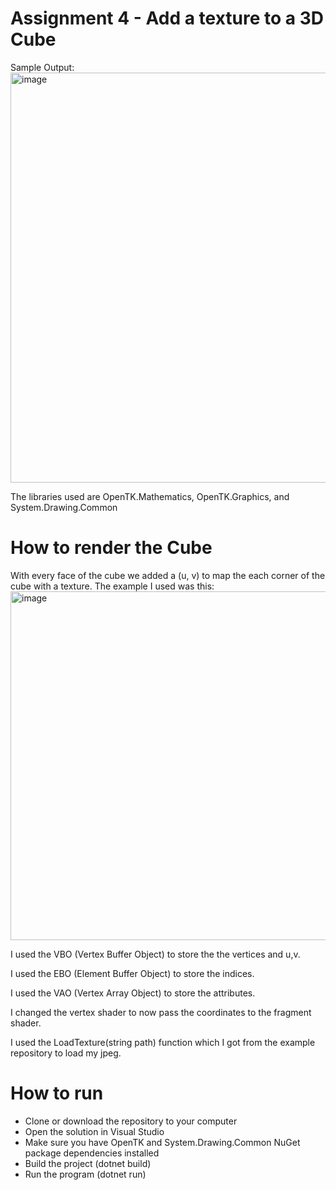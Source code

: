 # Assignment 4 - Add a texture to a 3D Cube

Sample Output:
<img width="935" height="656" alt="image" src="https://github.com/user-attachments/assets/697162f7-75bf-41b8-a37b-a4696674d917" />

The libraries used are OpenTK.Mathematics, OpenTK.Graphics, and System.Drawing.Common

# How to render the Cube
With every face of the cube we added a (u, v) to map the each corner of the cube with a texture.
The example I used was this:
<img width="1103" height="558" alt="image" src="https://github.com/user-attachments/assets/9fa3ae87-cb8f-4de2-b033-0a58a40302e0" />

I used the VBO (Vertex Buffer Object) to store the the vertices and u,v.

I used the EBO (Element Buffer Object) to store the indices.

I used the VAO (Vertex Array Object) to store the attributes.

I changed the vertex shader to now pass the coordinates to the fragment shader.

I used the LoadTexture(string path) function which I got from the example repository to load my jpeg.

# How to run
- Clone or download the repository to your computer
- Open the solution in Visual Studio
- Make sure you have OpenTK and System.Drawing.Common NuGet package dependencies installed
- Build the project (dotnet build)
- Run the program (dotnet run)
